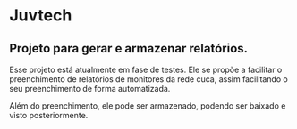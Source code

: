 # Juvtech

## Projeto para gerar e armazenar relatórios.

Esse projeto está atualmente em fase de testes. Ele se propõe a facilitar o preenchimento de relatórios
de monitores da rede cuca, assim facilitando o seu preenchimento de forma automatizada. 

Além do preenchimento, ele pode ser armazenado, podendo ser baixado e visto posteriormente.
